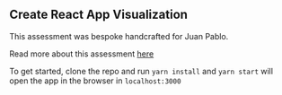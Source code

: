 ## Create React App Visualization

This assessment was bespoke handcrafted for Juan Pablo.

Read more about this assessment [here](https://react.eogresources.com)

To get started, clone the repo and run `yarn install` and `yarn start` will open the app in the browser in `localhost:3000`